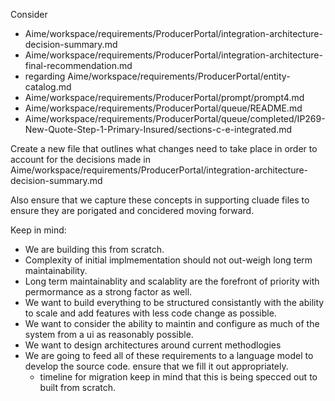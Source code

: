 Consider
* Aime/workspace/requirements/ProducerPortal/integration-architecture-decision-summary.md
* Aime/workspace/requirements/ProducerPortal/integration-architecture-final-recommendation.md
* regarding Aime/workspace/requirements/ProducerPortal/entity-catalog.md
* Aime/workspace/requirements/ProducerPortal/prompt/prompt4.md
* Aime/workspace/requirements/ProducerPortal/queue/README.md
* Aime/workspace/requirements/ProducerPortal/queue/completed/IP269-New-Quote-Step-1-Primary-Insured/sections-c-e-integrated.md

Create a new file that outlines what changes need to take place in order to account for the decisions made in Aime/workspace/requirements/ProducerPortal/integration-architecture-decision-summary.md

Also ensure that we capture these concepts in supporting cluade files to ensure they are porigated and concidered moving forward.

Keep in mind:
* We are building this from scratch.
* Complexity of initial implmementation should not out-weigh long term maintainability.
* Long term maintainablity and scalablity are the forefront of priority with permormance as a strong factor as well.
* We want to build everything to be structured consistantly with the ability to scale and add features with less code change as possible.
* We want to consider the ability to maintin and configure as much of the system from a ui as reasonably possible.
* We want to design architectures around current methodlogies
* We are going to feed all of these requirements to a language model to develop the source code. ensure that we fill it out appropriately.
  * timeline for migration keep in mind that this is being specced out to built from scratch.